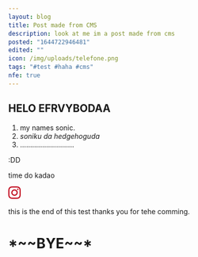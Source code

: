 ```yaml
---
layout: blog
title: Post made from CMS
description: look at me im a post made from cms
posted: "1644722946481"
edited: ""
icon: /img/uploads/telefone.png
tags: "#test #haha #cms"
nfe: true
---
```

## HELO EFRVYBODAA

1. my names sonic.
2. *soniku da hedgehoguda*
3. ...........................

:DD

<vid-yt></vid-yt>

time do kadao



![intagarm](/img/uploads/instagram.png "heyheeyey")

this is the end of this test thanks you for tehe comming.

# \*\~\~BYE\~\~\*